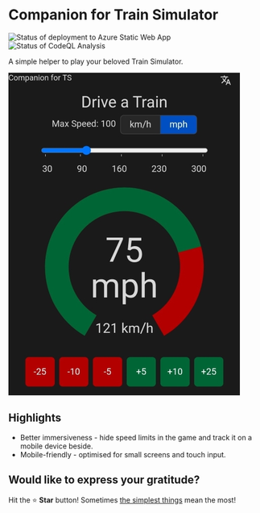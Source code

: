 # Companion for Train Simulator

![Status of deployment to Azure Static Web App](https://github.com/drumsta/companion-for-ts/actions/workflows/azure-static-web-apps.yml/badge.svg)
![Status of CodeQL Analysis](https://github.com/drumsta/companion-for-ts/actions/workflows/codeql.yml/badge.svg)

A simple helper to play your beloved Train Simulator.

![Screenshot of Companion for TS on a mobile devce](docs/screenshot-mobile.jpg)

## Highlights

- Better immersiveness - hide speed limits in the game and track it on a mobile device beside.
- Mobile-friendly - optimised for small screens and touch input.

## Would like to express your gratitude?

Hit the :star: **Star** button! Sometimes [the simplest things](https://github.com/drumsta/companion-for-ts/stargazers) mean the most!
